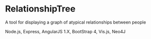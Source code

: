 # RelationshipTree
A tool for displaying a graph of atypical relationships between people

Node.js, Express, AngularJS 1.X, BootStrap 4, Vis.js, Neo4J
